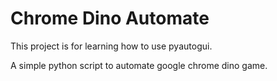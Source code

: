 # Chrome Dino Automate

This project is for learning how to use pyautogui.

A simple python script to automate google chrome dino game.
